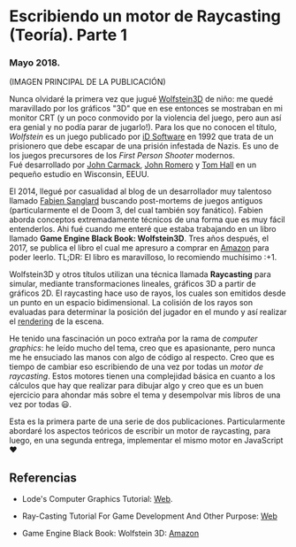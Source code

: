 # Escribiendo un motor de Raycasting (Teoría). Parte 1
### Mayo 2018.

(IMAGEN PRINCIPAL DE LA PUBLICACIÓN)

Nunca olvidaré la primera vez que jugué [Wolfstein3D](https://en.wikipedia.org/wiki/Wolfenstein_3D) de niño: me quedé maravillado por los gráficos "3D" que en ese entonces se mostraban en mi monitor CRT (y un poco conmovido por la violencia del juego, pero aun así era genial y no podía parar de jugarlo!). Para los que no conocen el título, *Wolfstein* es un juego publicado por [iD Software](https://www.idsoftware.com/?/age_gate) en 1992 que trata de un prisionero que debe escapar de una prisión infestada de Nazis. Es uno de los juegos precursores de los *First Person Shooter* modernos.  
Fué desarrollado por [John Carmack](https://en.wikipedia.org/wiki/John_Carmack), [John Romero](https://en.wikipedia.org/wiki/John_Romero) y [Tom Hall](https://en.wikipedia.org/wiki/Tom_Hall) en un pequeño estudio en Wisconsin, EEUU.

El 2014, llegué por casualidad al blog de un desarrollador muy talentoso llamado [Fabien Sanglard](http://fabiensanglard.net/) buscando post-mortems de juegos antiguos (particularmente el de Doom 3, del cual también soy fanático). Fabien aborda conceptos extremadamente técnicos de una forma que es muy fácil entenderlos. Ahi fué cuando me enteré que estaba trabajando en un libro llamado **Game Engine Black Book: Wolfstein3D**. Tres años después, el 2017, se publica el libro el cual me apresuro a comprar en [Amazon](https://www.amazon.com/Game-Engine-Black-Book-Wolfenstein/dp/1539692876/ref=sr_1_1?ie=UTF8&qid=1527479654&sr=8-1&keywords=game+engine+black+book) para poder leerlo. TL;DR: El libro es maravilloso, lo recomiendo muchísimo :+1.

Wolfstein3D y otros títulos utilizan una técnica llamada **Raycasting** para simular, mediante transformaciones lineales, gráficos 3D a partir de gráficos 2D. El raycasting hace uso de rayos, los cuales son emitidos desde un punto en un espacio bidimensional. La colisión de los rayos son evaluadas para determinar la posición del jugador en el mundo y así realizar el [rendering](https://en.wikipedia.org/wiki/Rendering_(computer_graphics)) de la escena.

He tenido una fascinación un poco extraña por la rama de *computer graphics*: he leído mucho del tema, creo que es apasionante, pero nunca me he ensuciado las manos con algo de código al respecto. Creo que es tiempo de cambiar eso escribiendo de una vez por todas un *motor de raycasting*. Estos motores tienen una complejidad básica en cuanto a los cálculos que hay que realizar para dibujar algo y creo que es un buen ejercicio para ahondar más sobre el tema y desempolvar mis libros de una vez por todas :smiley:.

Esta es la primera parte de una serie de dos publicaciones. Particularmente abordaré los aspectos teóricos de escribir un motor de raycasting, para luego, en una segunda entrega, implementar el mismo motor en JavaScript :heart:

## Referencias

* Lode's Computer Graphics Tutorial: [Web](http://lodev.org/cgtutor/raycasting.html).

* Ray-Casting Tutorial For Game Development And Other Purpose: [Web](https://permadi.com/1996/05/ray-casting-tutorial-table-of-contents/)

* Game Engine Black Book: Wolfstein 3D: [Amazon](https://www.amazon.com/Game-Engine-Black-Book-Wolfenstein/dp/1539692876/ref=sr_1_1?ie=UTF8&qid=1527479654&sr=8-1&keywords=game+engine+black+book)


